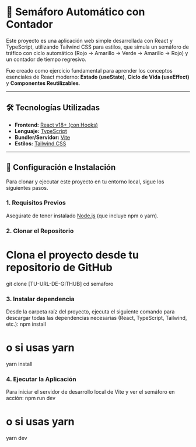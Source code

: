 # 🚥 Semáforo Automático con Contador

Este proyecto es una aplicación web simple desarrollada con React y TypeScript, utilizando Tailwind CSS para estilos, que simula un semáforo de tráfico con ciclo automático (Rojo -> Amarillo -> Verde -> Amarillo -> Rojo) y un contador de tiempo regresivo.

Fue creado como ejercicio fundamental para aprender los conceptos esenciales de React moderno: **Estado (useState)**, **Ciclo de Vida (useEffect)** y **Componentes Reutilizables**.

---

## 🛠️ Tecnologías Utilizadas

* **Frontend:** [React v18+ (con Hooks)](https://es.react.dev/)
* **Lenguaje:** [TypeScript](https://www.typescriptlang.org/)
* **Bundler/Servidor:** [Vite](https://vitejs.dev/)
* **Estilos:** [Tailwind CSS](https://tailwindcss.com/)

---

## 🚀 Configuración e Instalación

Para clonar y ejecutar este proyecto en tu entorno local, sigue los siguientes pasos.

### 1. Requisitos Previos

Asegúrate de tener instalado [Node.js](https://nodejs.org/es/) (que incluye npm o yarn).

### 2. Clonar el Repositorio

# Clona el proyecto desde tu repositorio de GitHub
git clone [TU-URL-DE-GITHUB]
cd semaforo

### 3. Instalar dependencia
Desde la carpeta raíz del proyecto, ejecuta el siguiente comando para descargar todas las dependencias necesarias (React, TypeScript, Tailwind, etc.):
npm install
# o si usas yarn
yarn install

### 4. Ejecutar la Aplicación
Para iniciar el servidor de desarrollo local de Vite y ver el semáforo en acción:
npm run dev
# o si usas yarn
yarn dev


```bash
